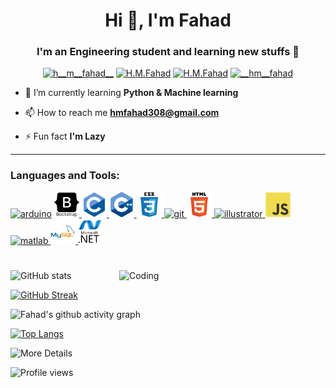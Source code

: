 <h1 align="center">Hi 👋, I'm <span>Fahad</span></span></h1>
<h3 align="center">I'm an Engineering student and learning new stuffs 💯</h3>

<p align="center"> 
<a href="https://twitter.com/h_m_fahad_" target="blank"><img src="https://img.shields.io/badge/Follow-h__m__fahad__-blue?logo=twitter&style=for-the-badge" alt="h__m__fahad__" /></a>
<a href="https://www.linkedin.com/in/h-m-fahad-a26992262/" target="blank"><img src="https://img.shields.io/badge/Connect-H.M.Fahad-lightblue?logo=linkedin&style=for-the-badge" alt="H.M.Fahad" /></a>
<a href="https://www.facebook.com/profile.php?id=100088331802190" target="blank"><img src="https://img.shields.io/badge/Contact-H.M.Fahad-orange?logo=facebook&style=for-the-badge" alt="H.M.Fahad" /></a>
<a href="https://www.instagram.com/_hm_fahad/" target="blank"><img src="https://img.shields.io/badge/Follow-__hm__fahad-pink?logo=instagram&style=for-the-badge" alt="__hm__fahad" /></a>
</p>

- 🌱 I’m currently learning **Python & Machine learning**

- 📫 How to reach me **hmfahad308@gmail.com**

- ⚡ Fun fact **I'm Lazy**

---

<h3 align="left">Languages and Tools:</h3>
<p align="left"> 
<a href="https://www.arduino.cc/" target="_blank" rel="noreferrer"> <img src="https://cdn.worldvectorlogo.com/logos/arduino-1.svg" alt="arduino" width="40" height="40"/></a>
<a href="https://getbootstrap.com" target="_blank" rel="noreferrer"> <img src="https://raw.githubusercontent.com/devicons/devicon/master/icons/bootstrap/bootstrap-plain-wordmark.svg" alt="bootstrap" width="40" height="40"/> </a> 
<a href="https://www.cprogramming.com/" target="_blank" rel="noreferrer"> <img src="https://raw.githubusercontent.com/devicons/devicon/master/icons/c/c-original.svg" alt="c" width="40" height="40"/> </a> 
<a href="https://www.w3schools.com/cpp/" target="_blank" rel="noreferrer"> <img src="https://raw.githubusercontent.com/devicons/devicon/master/icons/cplusplus/cplusplus-original.svg" alt="cplusplus" width="40" height="40"/> </a> 
<a href="https://www.w3schools.com/css/" target="_blank" rel="noreferrer"> <img src="https://raw.githubusercontent.com/devicons/devicon/master/icons/css3/css3-original-wordmark.svg" alt="css3" width="40" height="40"/> </a> 
<a href="https://git-scm.com/" target="_blank" rel="noreferrer"> <img src="https://www.vectorlogo.zone/logos/git-scm/git-scm-icon.svg" alt="git" width="40" height="40"/> </a> 
<a href="https://www.w3.org/html/" target="_blank" rel="noreferrer"> <img src="https://raw.githubusercontent.com/devicons/devicon/master/icons/html5/html5-original-wordmark.svg" alt="html5" width="40" height="40"/> </a> 
<a href="https://www.adobe.com/in/products/illustrator.html" target="_blank" rel="noreferrer"> <img src="https://www.vectorlogo.zone/logos/adobe_illustrator/adobe_illustrator-icon.svg" alt="illustrator" width="40" height="40"/> </a> 
<a href="https://developer.mozilla.org/en-US/docs/Web/JavaScript" target="_blank" rel="noreferrer"> <img src="https://raw.githubusercontent.com/devicons/devicon/master/icons/javascript/javascript-original.svg" alt="javascript" width="40" height="40"/> </a> 
<a href="https://www.mathworks.com/" target="_blank" rel="noreferrer"> <img src="https://upload.wikimedia.org/wikipedia/commons/2/21/Matlab_Logo.png" alt="matlab" width="40" height="40"/> </a> 
<a href="https://www.mysql.com/" target="_blank" rel="noreferrer"> <img src="https://raw.githubusercontent.com/devicons/devicon/master/icons/mysql/mysql-original-wordmark.svg" alt="mysql" width="40" height="40"/> </a> 
<a href="https://dotnet.microsoft.com/" target="_blank" rel="noreferrer"> <img src="https://raw.githubusercontent.com/devicons/devicon/master/icons/dot-net/dot-net-original-wordmark.svg" alt="dotnet" width="40" height="40"/> </a> 
 
</p>

#

<p><img align="right" alt="Coding" width="330" src="https://ih1.redbubble.net/image.1943002440.4467/pp,840x830-pad,1000x1000,f8f8f8.u2.jpg"></p>

![GitHub stats](https://github-readme-stats.vercel.app/api?username=hmfahad308&show_icons=true&theme=radical)  

[![GitHub Streak](https://streak-stats.demolab.com/?user=hmfahad308&theme=radical)](https://git.io/streak-stats)

![Fahad's github activity graph](https://github-readme-activity-graph.vercel.app/graph?username=hmfahad308&theme=redical)

[![Top Langs](https://github-readme-stats.vercel.app/api/top-langs/?username=hmfahad308&theme=redical)](https://github.com/anuraghazra/github-readme-stats)



![More Details](https://metrics.lecoq.io/hmfahad308)



![Profile views](https://komarev.com/ghpvc/?username=hmfahad308&color=blue&style=flat-square)
